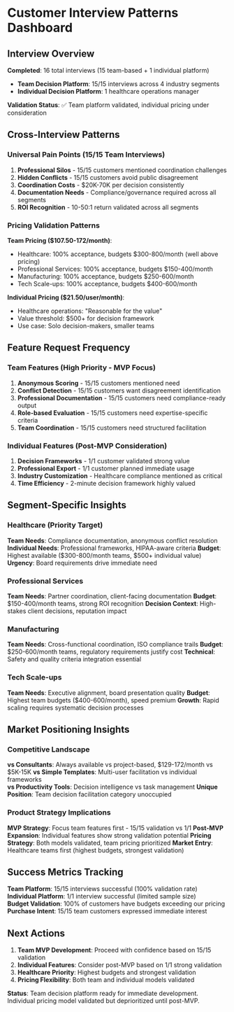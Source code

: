 # Customer Interview Patterns Dashboard

## Interview Overview
**Completed**: 16 total interviews (15 team-based + 1 individual platform)
- **Team Decision Platform**: 15/15 interviews across 4 industry segments
- **Individual Decision Platform**: 1 healthcare operations manager

**Validation Status**: ✅ Team platform validated, individual pricing under consideration

## Cross-Interview Patterns

### Universal Pain Points (15/15 Team Interviews)
1. **Professional Silos** - 15/15 customers mentioned coordination challenges
2. **Hidden Conflicts** - 15/15 customers avoid public disagreement  
3. **Coordination Costs** - $20K-70K per decision consistently
4. **Documentation Needs** - Compliance/governance required across all segments
5. **ROI Recognition** - 10-50:1 return validated across all segments

### Pricing Validation Patterns
**Team Pricing ($107.50-172/month)**:
- Healthcare: 100% acceptance, budgets $300-800/month (well above pricing)
- Professional Services: 100% acceptance, budgets $150-400/month  
- Manufacturing: 100% acceptance, budgets $250-600/month
- Tech Scale-ups: 100% acceptance, budgets $400-600/month

**Individual Pricing ($21.50/user/month)**:
- Healthcare operations: "Reasonable for the value"
- Value threshold: $500+ for decision framework
- Use case: Solo decision-makers, smaller teams

## Feature Request Frequency

### Team Features (High Priority - MVP Focus)
1. **Anonymous Scoring** - 15/15 customers mentioned need
2. **Conflict Detection** - 15/15 customers want disagreement identification
3. **Professional Documentation** - 15/15 customers need compliance-ready output
4. **Role-based Evaluation** - 15/15 customers need expertise-specific criteria
5. **Team Coordination** - 15/15 customers need structured facilitation

### Individual Features (Post-MVP Consideration)
1. **Decision Frameworks** - 1/1 customer validated strong value
2. **Professional Export** - 1/1 customer planned immediate usage
3. **Industry Customization** - Healthcare compliance mentioned as critical
4. **Time Efficiency** - 2-minute decision framework highly valued

## Segment-Specific Insights

### Healthcare (Priority Target)
**Team Needs**: Compliance documentation, anonymous conflict resolution
**Individual Needs**: Professional frameworks, HIPAA-aware criteria
**Budget**: Highest available ($300-800/month teams, $500+ individual value)
**Urgency**: Board requirements drive immediate need

### Professional Services
**Team Needs**: Partner coordination, client-facing documentation
**Budget**: $150-400/month teams, strong ROI recognition
**Decision Context**: High-stakes client decisions, reputation impact

### Manufacturing  
**Team Needs**: Cross-functional coordination, ISO compliance trails
**Budget**: $250-600/month teams, regulatory requirements justify cost
**Technical**: Safety and quality criteria integration essential

### Tech Scale-ups
**Team Needs**: Executive alignment, board presentation quality
**Budget**: Highest team budgets ($400-600/month), speed premium
**Growth**: Rapid scaling requires systematic decision processes

## Market Positioning Insights

### Competitive Landscape
**vs Consultants**: Always available vs project-based, $129-172/month vs $5K-15K
**vs Simple Templates**: Multi-user facilitation vs individual frameworks  
**vs Productivity Tools**: Decision intelligence vs task management
**Unique Position**: Team decision facilitation category unoccupied

### Product Strategy Implications
**MVP Strategy**: Focus team features first - 15/15 validation vs 1/1
**Post-MVP Expansion**: Individual features show strong validation potential
**Pricing Strategy**: Both models validated, team pricing prioritized
**Market Entry**: Healthcare teams first (highest budgets, strongest validation)

## Success Metrics Tracking
**Team Platform**: 15/15 interviews successful (100% validation rate)
**Individual Platform**: 1/1 interview successful (limited sample size)  
**Budget Validation**: 100% of customers have budgets exceeding our pricing
**Purchase Intent**: 15/15 team customers expressed immediate interest

## Next Actions
1. **Team MVP Development**: Proceed with confidence based on 15/15 validation
2. **Individual Features**: Consider post-MVP based on 1/1 strong validation
3. **Healthcare Priority**: Highest budgets and strongest validation
4. **Pricing Flexibility**: Both team and individual models validated

**Status**: Team decision platform ready for immediate development. Individual pricing model validated but deprioritized until post-MVP.